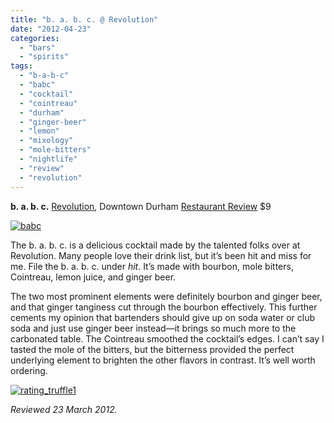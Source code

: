 ```yaml
---
title: "b. a. b. c. @ Revolution"
date: "2012-04-23"
categories:
  - "bars"
  - "spirits"
tags:
  - "b-a-b-c"
  - "babc"
  - "cocktail"
  - "cointreau"
  - "durham"
  - "ginger-beer"
  - "lemon"
  - "mixology"
  - "mole-bitters"
  - "nightlife"
  - "review"
  - "revolution"
---
```


**b. a. b. c.** [Revolution](http://www.revolutionrestaurant.com/Revolution_Durham/Cocktails.html), Downtown Durham [Restaurant Review](http://www.thegourmez.com/2010/04/revolution-downtown-durham-restaurant-review/) $9

[![](http://s3.amazonaws.com/thegourmez-wpmedia/2012/04/babc.jpg "babc")](http://s3.amazonaws.com/thegourmez-wpmedia/2012/04/babc.jpg)

The b. a. b. c. is a delicious cocktail made by the talented folks over at Revolution. Many people love their drink list, but it’s been hit and miss for me. File the b. a. b. c. under _hit_. It’s made with bourbon, mole bitters, Cointreau, lemon juice, and ginger beer.

The two most prominent elements were definitely bourbon and ginger beer, and that ginger tanginess cut through the bourbon effectively. This further cements my opinion that bartenders should give up on soda water or club soda and just use ginger beer instead—it brings so much more to the carbonated table. The Cointreau smoothed the cocktail’s edges. I can’t say I tasted the mole of the bitters, but the bitterness provided the perfect underlying element to brighten the other flavors in contrast. It’s well worth ordering.

[![](http://s3.amazonaws.com/thegourmez-wpmedia/2009/02/rating_truffle1.gif "rating_truffle1")](http://s3.amazonaws.com/thegourmez-wpmedia/2009/02/rating_truffle1.gif)

_Reviewed 23 March 2012._
